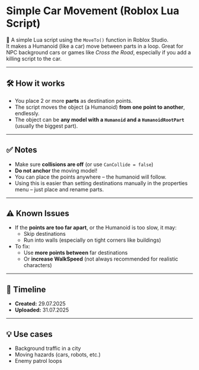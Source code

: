
# Simple Car Movement (Roblox Lua Script)

🚗 A simple Lua script using the `MoveTo()` function in Roblox Studio.  
It makes a Humanoid (like a car) move between parts in a loop. Great for NPC background cars or games like *Cross the Road*, especially if you add a killing script to the car.

---

## 🛠️ How it works
- You place 2 or more **parts** as destination points.
- The script moves the object (a Humanoid) **from one point to another**, endlessly.
- The object can be **any model with a `Humanoid` and a `HumanoidRootPart`** (usually the biggest part).

---

## ✅ Notes
- Make sure **collisions are off** (or use `CanCollide = false`)
- **Do not anchor** the moving model!
- You can place the points anywhere – the humanoid will follow.
- Using this is easier than setting destinations manually in the properties menu – just place and rename parts.

---

## ⚠️ Known Issues
- If the **points are too far apart**, or the Humanoid is too slow, it may:
  - Skip destinations
  - Run into walls (especially on tight corners like buildings)
- To fix:
  - Use **more points between** far destinations
  - Or **increase WalkSpeed** (not always recommended for realistic characters)

---

## 📅 Timeline
- **Created:** 29.07.2025  
- **Uploaded:** 31.07.2025

---

## 💡 Use cases
- Background traffic in a city
- Moving hazards (cars, robots, etc.)
- Enemy patrol loops
